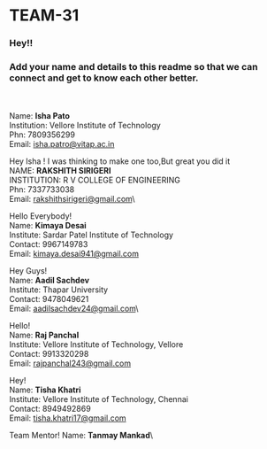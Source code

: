 # TEAM-31

### Hey!!
### Add your name and details to this readme so that we can connect and get to know each other better.
<br><br>
Name: **Isha Pato**\
Institution: Vellore Institute of Technology\
Phn: 7809356299\
Email: isha.patro@vitap.ac.in

Hey Isha !
I was thinking to make one too,But great you did it\
NAME: **RAKSHITH SIRIGERI**\
INSTITUTION: R V COLLEGE OF ENGINEERING\
Phn: 7337733038\
Email: rakshithsirigeri@gmail.com\

Hello Everybody!\
Name: **Kimaya Desai**\
Institute: Sardar Patel Institute of Technology\
Contact: 9967149783\
Email: kimaya.desai941@gmail.com

Hey Guys!\
Name: **Aadil Sachdev**\
Institute: Thapar University\
Contact: 9478049621\
Email: aadilsachdev24@gmail.com\

Hello!\
Name: **Raj Panchal**\
Institute: Vellore Institute of Technology, Vellore\
Contact: 9913320298\
Email: rajpanchal243@gmail.com

Hey!\
Name: **Tisha Khatri**\
Institute: Vellore Institute of Technology, Chennai\
Contact: 8949492869\
Email: tisha.khatri17@gmail.com

Team Mentor!
Name: **Tanmay Mankad**\
